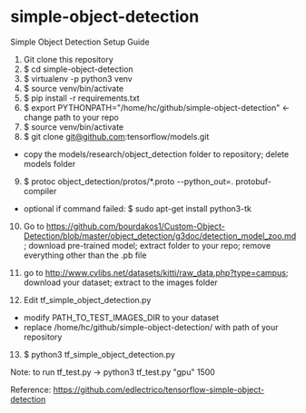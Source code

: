 # simple-object-detection

Simple Object Detection Setup Guide

1. Git clone this repository 
2. $ cd simple-object-detection 
3. $ virtualenv -p python3 venv 
4. $ source venv/bin/activate 
5. $ pip install -r requirements.txt 
6. $ export PYTHONPATH="/home/hc/github/simple-object-detection" <- change path to your repo
7. $ source venv/bin/activate
8. $ git clone git@github.com:tensorflow/models.git
  - copy the models/research/object_detection folder to repository; delete models folder
9. $ protoc object_detection/protos/*.proto --python_out=. protobuf-compiler
  - optional if command failed: $ sudo apt-get install python3-tk

10. Go to https://github.com/bourdakos1/Custom-Object-Detection/blob/master/object_detection/g3doc/detection_model_zoo.md; download pre-trained model; extract folder to your repo; remove everything other than the .pb file
        
11. go to http://www.cvlibs.net/datasets/kitti/raw_data.php?type=campus; download your dataset; extract to the images folder
12. Edit tf_simple_object_detection.py
  - modify PATH_TO_TEST_IMAGES_DIR to your dataset
  - replace /home/hc/github/simple-object-detection/ with path of your repository

13. $ python3 tf_simple_object_detection.py 


Note: to run tf_test.py -> python3 tf_test.py "gpu" 1500

Reference: https://github.com/edlectrico/tensorflow-simple-object-detection
